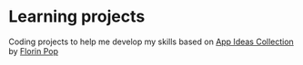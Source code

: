 # Learning projects

Coding projects to help me develop my skills based on [App Ideas Collection](https://github.com/florinpop17/app-ideas) by [Florin Pop](https://github.com/florinpop17)
